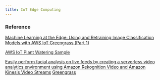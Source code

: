 ```yaml
---
title: IoT Edge Computing
---
```


### Reference
[Machine Learning at the Edge: Using and Retraining Image Classification Models with AWS IoT Greengrass (Part 1)](https://aws.amazon.com/blogs/iot/machine-learning-at-the-edge-using-and-retraining-image-classification-models-with-aws-iot-greengrass-part-1/)

[AWS IoT Plant Watering Sample](https://docs.aws.amazon.com/iot/latest/developerguide/iot-plant-watering.html)

[Easily perform facial analysis on live feeds by creating a serverless video analytics environment using Amazon Rekognition Video and Amazon Kinesis Video Streams](https://aws.amazon.com/blogs/machine-learning/easily-perform-facial-analysis-on-live-feeds-by-creating-a-serverless-video-analytics-environment-with-amazon-rekognition-video-and-amazon-kinesis-video-streams/)
[Greengrass](https://aws.amazon.com/greengrass/)

